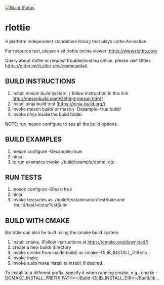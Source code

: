[![Build Status](https://travis-ci.org/Samsung/rlottie.svg?branch=master)](https://travis-ci.org/Samsung/rlottie)

# rlottie
A platform independent standalone library that plays Lottie Animation.

For resource test, please visit rlottie online viewer:
https://www.rlottie.com

Query about rlottie or request troubleshooting online, please visit Gitter:
https://gitter.im/rLottie-dev/community#


## BUILD INSTRUCTIONS

1. install meson build system. ( follow instruction in this link http://mesonbuild.com/Getting-meson.html )
2. install ninja build tool    (https://ninja-build.org/)
3. invoke meson build/  or meson -Dexample=true build/
4. invoke ninja inside the build folder.

NOTE: run meson configure to see all the build options

## BUILD EXAMPLES

1. meson configure -Dexample=true
2. ninja
3. to run examples invoke ./build/example/demo, etc.

## RUN TESTS

1. meson configure -Dtest=true
2. ninja
3. invoke testsuites as ./build/test/animationTestSuite and ./build/test/vectorTestSuite

## BUILD WITH CMAKE

librlottie can also be built using the cmake build system.

1. install cmake.  (Follow instructions at https://cmake.org/download/)
2. create a new build/ directory
3. invoke cmake from inside build/ as cmake -DLIB_INSTALL_DIR=lib ..
4. invoke make
5. invoke sudo make install to install, if desired.

To install to a different prefix, specify it when running cmake, e.g.:
 cmake -DCMAKE_INSTALL_PREFIX:PATH=~/Build -DLIB_INSTALL_DIR=~/Build/lib ..
